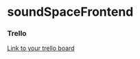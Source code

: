 # soundSpaceFrontend

### Trello

[Link to your trello board](https://trello.com/b/gOrjY5zl/to-do-list)